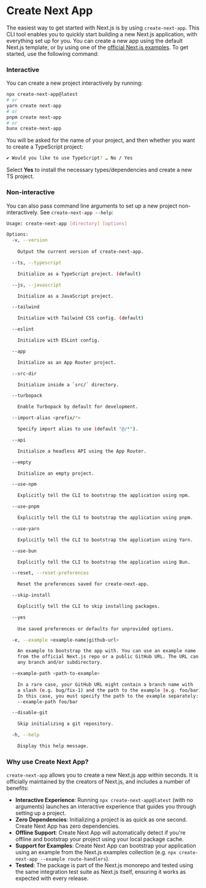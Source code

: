 # Create Next App

The easiest way to get started with Next.js is by using `create-next-app`. This CLI tool enables you to quickly start building a new Next.js application, with everything set up for you. You can create a new app using the default Next.js template, or by using one of the [official Next.js examples](https://github.com/vercel/next.js/tree/canary/examples). To get started, use the following command:

### Interactive

You can create a new project interactively by running:

```bash
npx create-next-app@latest
# or
yarn create next-app
# or
pnpm create next-app
# or
bunx create-next-app
```

You will be asked for the name of your project, and then whether you want to
create a TypeScript project:

```bash
✔ Would you like to use TypeScript? … No / Yes
```

Select **Yes** to install the necessary types/dependencies and create a new TS project.

### Non-interactive

You can also pass command line arguments to set up a new project
non-interactively. See `create-next-app --help`:

```bash
Usage: create-next-app [directory] [options]

Options:
  -v, --version
  
    Output the current version of create-next-app.

  --ts, --typescript

    Initialize as a TypeScript project. (default)

  --js, --javascript

    Initialize as a JavaScript project.

  --tailwind

    Initialize with Tailwind CSS config. (default)

  --eslint

    Initialize with ESLint config.

  --app

    Initialize as an App Router project.

  --src-dir

    Initialize inside a `src/` directory.

  --turbopack

    Enable Turbopack by default for development.

  --import-alias <prefix/*>

    Specify import alias to use (default "@/*").

  --api

    Initialize a headless API using the App Router.

  --empty

    Initialize an empty project.

  --use-npm

    Explicitly tell the CLI to bootstrap the application using npm.

  --use-pnpm

    Explicitly tell the CLI to bootstrap the application using pnpm.

  --use-yarn

    Explicitly tell the CLI to bootstrap the application using Yarn.

  --use-bun

    Explicitly tell the CLI to bootstrap the application using Bun.

  --reset, --reset-preferences

    Reset the preferences saved for create-next-app.

  --skip-install

    Explicitly tell the CLI to skip installing packages.

  --yes
  
    Use saved preferences or defaults for unprovided options.

  -e, --example <example-name|github-url>

    An example to bootstrap the app with. You can use an example name
    from the official Next.js repo or a public GitHub URL. The URL can use
    any branch and/or subdirectory.

  --example-path <path-to-example>

    In a rare case, your GitHub URL might contain a branch name with
    a slash (e.g. bug/fix-1) and the path to the example (e.g. foo/bar).
    In this case, you must specify the path to the example separately:
    --example-path foo/bar

  --disable-git

    Skip initializing a git repository.

  -h, --help

    Display this help message.
```

### Why use Create Next App?

`create-next-app` allows you to create a new Next.js app within seconds. It is officially maintained by the creators of Next.js, and includes a number of benefits:

- **Interactive Experience**: Running `npx create-next-app@latest` (with no arguments) launches an interactive experience that guides you through setting up a project.
- **Zero Dependencies**: Initializing a project is as quick as one second. Create Next App has zero dependencies.
- **Offline Support**: Create Next App will automatically detect if you're offline and bootstrap your project using your local package cache.
- **Support for Examples**: Create Next App can bootstrap your application using an example from the Next.js examples collection (e.g. `npx create-next-app --example route-handlers`).
- **Tested**: The package is part of the Next.js monorepo and tested using the same integration test suite as Next.js itself, ensuring it works as expected with every release.
